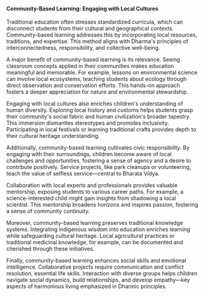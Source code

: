 
#### Community-Based Learning: Engaging with Local Cultures

Traditional education often stresses standardized curricula, which can disconnect students from their cultural and geographical contexts. Community-based learning addresses this by incorporating local resources, traditions, and expertise. This method aligns with Dharma's principles of interconnectedness, responsibility, and collective well-being.

A major benefit of community-based learning is its relevance. Seeing classroom concepts applied in their communities makes education meaningful and memorable. For example, lessons on environmental science can involve local ecosystems, teaching students about ecology through direct observation and conservation efforts. This hands-on approach fosters a deeper appreciation for nature and environmental stewardship.

Engaging with local cultures also enriches children's understanding of human diversity. Exploring local history and customs helps students grasp their community's social fabric and human civilization's broader tapestry. This immersion dismantles stereotypes and promotes inclusivity. Participating in local festivals or learning traditional crafts provides depth to their cultural heritage understanding.

Additionally, community-based learning cultivates civic responsibility. By engaging with their surroundings, children become aware of local challenges and opportunities, fostering a sense of agency and a desire to contribute positively. Service projects, like park cleanups or volunteering, teach the value of selfless service—central to Bharata Vidya.

Collaboration with local experts and professionals provides valuable mentorship, exposing students to various career paths. For example, a science-interested child might gain insights from shadowing a local scientist. This mentorship broadens horizons and inspires passion, fostering a sense of community continuity.

Moreover, community-based learning preserves traditional knowledge systems. Integrating indigenous wisdom into education enriches learning while safeguarding cultural heritage. Local agricultural practices or traditional medicinal knowledge, for example, can be documented and cherished through these initiatives.

Finally, community-based learning enhances social skills and emotional intelligence. Collaborative projects require communication and conflict resolution, essential life skills. Interaction with diverse groups helps children navigate social dynamics, build relationships, and develop empathy—key aspects of harmonious living emphasized in Dharmic principles.